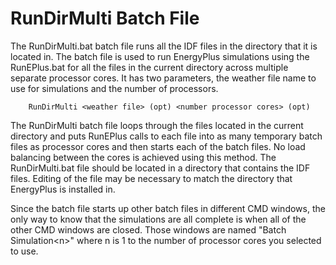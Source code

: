 # RunDirMulti Batch File

The RunDirMulti.bat batch file runs all the IDF files in the directory that it is located in. The batch file is used to run EnergyPlus simulations using the RunEPlus.bat for all the files in the current directory across multiple separate processor cores.  It has  two parameters, the weather file name to use for simulations and the number of processors.

~~~~~~~~~~~~~~~~~~~~
    RunDirMulti <weather file> (opt) <number processor cores> (opt)
~~~~~~~~~~~~~~~~~~~~

The RunDirMulti batch file loops through the files located in the current directory and puts RunEPlus calls to each file into as many temporary batch files as processor cores and then starts each of the batch files. No load balancing between the cores is achieved using this method. The RunDirMulti.bat file should be located in a directory that contains the IDF files. Editing of the file may be necessary to match the directory that EnergyPlus is installed in.

Since the batch file starts up other batch files in different CMD windows, the only way to know that the simulations are all complete is when all of the other CMD windows are closed. Those windows are named "Batch Simulation\<n\>" where n is 1 to the number of processor cores you selected to use.
